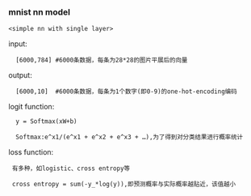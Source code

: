 ### mnist nn model
    <simple nn with single layer>
input:

      [6000,784] #6000条数据，每条为28*28的图片平展后的向量

output:

      [6000,10]  #6000条数据，每条为1个数字(即0-9)的one-hot-encoding编码

logit function:

      y = Softmax(xW+b)

      Softmax:e^x1/(e^x1 + e^x2 + e^x3 + …),为了得到对分类结果进行概率统计

loss function:

     有多种，如logistic、cross entropy等
     
     cross entropy = sum(-y_*log(y)),即预测概率与实际概率越贴近，该值越小
     
     
